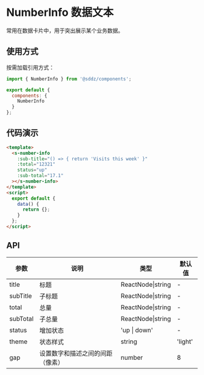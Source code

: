 # NumberInfo 数据文本

常用在数据卡片中，用于突出展示某个业务数据。

## 使用方式

按需加载引用方式：

```javascript
import { NumberInfo } from '@sddz/components';

export default {
  components: {
    NumberInfo
  }
};
```

## 代码演示

```html
<template>
  <s-number-info
    :sub-title="() => { return 'Visits this week' }"
    :total="12321"
    status="up"
    :sub-total="17.1"
  ></s-number-info>
</template>
<script>
  export default {
    data() {
      return {};
    }
  };
</script>
```

## API

| 参数     | 说明                             | 类型              | 默认值  |
| -------- | -------------------------------- | ----------------- | ------- |
| title    | 标题                             | ReactNode\|string | -       |
| subTitle | 子标题                           | ReactNode\|string | -       |
| total    | 总量                             | ReactNode\|string | -       |
| subTotal | 子总量                           | ReactNode\|string | -       |
| status   | 增加状态                         | 'up \| down'      | -       |
| theme    | 状态样式                         | string            | 'light' |
| gap      | 设置数字和描述之间的间距（像素） | number            | 8       |
